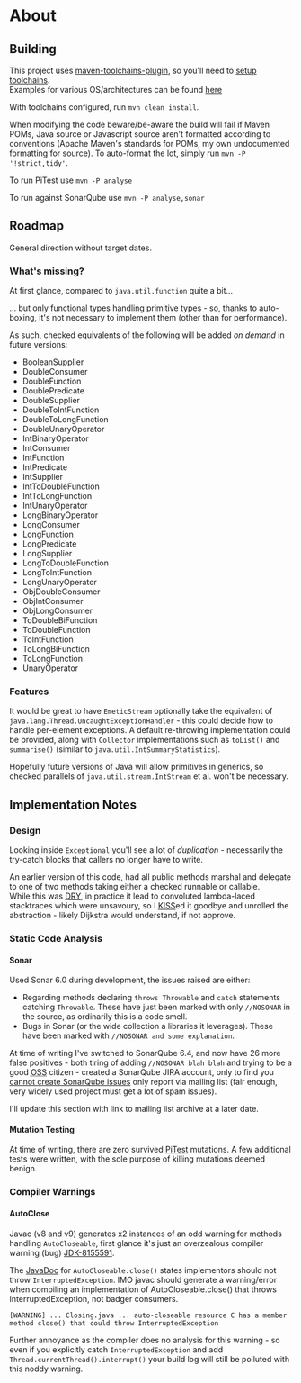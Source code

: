 # About

## Building 

This project uses [maven-toolchains-plugin][maven-toolchains-plugin], so you'll need to [setup toolchains][maven-toolchains-plugin-setup].  
Examples for various OS/architectures can be found [here][maven-central-earcam-toolchain] 

With toolchains configured, run `mvn clean install`.

When modifying the code beware/be-aware the build will fail if Maven POMs, Java source or Javascript source aren't formatted according to conventions (Apache 
Maven's standards for POMs, my own undocumented formatting for source).  To auto-format the lot, simply run `mvn -P '!strict,tidy'`.

To run PiTest use `mvn -P analyse`

To run against SonarQube use `mvn -P analyse,sonar`


## Roadmap

General direction without target dates.

### What's missing?

At first glance, compared to `java.util.function` quite a bit...  

... but only functional types handling primitive types - so, thanks to auto-boxing, it's not necessary to implement them (other than for performance).

As such, checked equivalents of the following will be added _on demand_ in future versions:

* BooleanSupplier
* DoubleConsumer
* DoubleFunction
* DoublePredicate
* DoubleSupplier
* DoubleToIntFunction
* DoubleToLongFunction
* DoubleUnaryOperator
* IntBinaryOperator
* IntConsumer
* IntFunction
* IntPredicate
* IntSupplier
* IntToDoubleFunction
* IntToLongFunction
* IntUnaryOperator
* LongBinaryOperator
* LongConsumer
* LongFunction
* LongPredicate
* LongSupplier
* LongToDoubleFunction
* LongToIntFunction
* LongUnaryOperator
* ObjDoubleConsumer
* ObjIntConsumer
* ObjLongConsumer
* ToDoubleBiFunction
* ToDoubleFunction
* ToIntFunction
* ToLongBiFunction
* ToLongFunction
* UnaryOperator


### Features

It would be great to have `EmeticStream` optionally take the equivalent of `java.lang.Thread.UncaughtExceptionHandler` - this could decide
how to handle per-element exceptions.  A default re-throwing implementation could be provided, along with `Collector` implementations such as `toList()` and `summarise()` (similar to `java.util.IntSummaryStatistics`).

Hopefully future versions of Java will allow primitives in generics, so checked parallels of `java.util.stream.IntStream` et al. won't be necessary. 



## Implementation Notes

### Design

Looking inside `Exceptional` you'll see a lot of _duplication_ - necessarily the try-catch blocks that callers no longer have to write.

An earlier version of this code, had all public methods marshal and delegate to one of two methods taking either a checked runnable or callable.  
While this was [DRY](https://en.wikipedia.org/wiki/Don%27t_repeat_yourself), in practice it lead to convoluted lambda-laced stacktraces which were unsavoury, 
so I [KISS](https://en.wikipedia.org/wiki/KISS_principle)ed it goodbye and unrolled the abstraction - likely Dijkstra would understand, if not approve.


### Static Code Analysis 

#### Sonar

Used Sonar 6.0 during development, the issues raised are either:

* Regarding methods declaring `throws Throwable` and `catch` statements catching `Throwable`.  These have just been marked with only `//NOSONAR` in the source, as ordinarily this is a code smell.
* Bugs in Sonar (or the wide collection a libraries it leverages).  These have been marked with `//NOSONAR and some explanation`.

At time of writing I've switched to SonarQube 6.4, and now have 26 more false positives - both tiring of adding `//NOSONAR blah blah` and trying to be a good <abbr title="Open-Source Software">OSS</abbr> citizen - created a SonarQube JIRA account,
only to find you [cannot create SonarQube issues](http://sonarqube-archive.15.x6.nabble.com/How-to-create-Jira-issues-td5034356.html) only report via mailing list (fair enough, very widely used project must 
get a lot of spam issues).

I'll update this section with link to mailing list archive at a later date.

#### Mutation Testing

At time of writing, there are zero survived [PiTest](http://pitest.org) mutations.  A few additional tests were written, with the sole purpose of killing mutations deemed benign. 


### Compiler Warnings

#### AutoClose

Javac (v8 and v9) generates x2 instances of an odd warning for methods handling `AutoCloseable`, first glance it's just an overzealous compiler warning (bug) [JDK-8155591](https://bugs.openjdk.java.net/browse/JDK-8155591).

The [JavaDoc](https://docs.oracle.com/javase/8/docs/api/java/lang/AutoCloseable.html#close--) for `AutoCloseable.close()` states implementors should not throw `InterruptedException`. 
IMO javac should generate a warning/error when compiling an implementation of AutoCloseable.close() that throws InterruptedException, not badger consumers.

	[WARNING] ... Closing.java ... auto-closeable resource C has a member method close() that could throw InterruptedException

Further annoyance as the compiler does no analysis for this warning - so even if you explicitly catch `InterruptedException` and add `Thread.currentThread().interrupt()` your build log will still be polluted with this noddy warning.




[maven-toolchains-plugin]: http://maven.apache.org/plugins/maven-toolchains-plugin/
[maven-toolchains-plugin-setup]: https://maven.apache.org/guides/mini/guide-using-toolchains.html
[maven-central-earcam-toolchain]: http://search.maven.org/#search%7Cga%7C1%7Ca%3A%22io.earcam.maven.toolchain%22